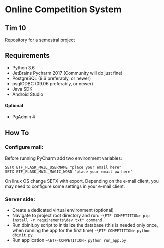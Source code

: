 # Online Competition System
## Tim 10

Repository for a semestral project

## Requirements
- Python 3.6
- JetBrains Pycharm 2017 (Community will do just fine)
- PostgreSQL (9.6 preferably, or newer)
- psqlODBC (09.06 preferably, or newer)
- Java SDK
- Android Studio

#### Optional 
- PgAdmin 4

## How To
### Configure mail:
Before running PyCharm add two environment variables:
```
SETX ETF_FLASK_MAIL_USERNAME "place your email here"
SETX ETF_FLASK_MAIL_MAGIC_WORD "place your email pw here"
```
  
 On linux OS change SETX with export.
 Depending on the e-mail client, you may need to configure some settings in your e-mail client.
 
### Server side:
  - Create a dedicated virtual environment (optional)
  - Navigate to project root directory and run: ```~\ETF-COMPETITION> pip install -r requirements\dev.txt" command.```
  - Run dbinit.py script to initialize the database (this is needed only once, when running the app for the first time) ```~\ETF-COMPETITION> python dbinit.py```
  - Run application ```~\ETF-COMPETITION> python run_app.py```
